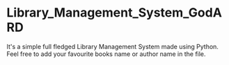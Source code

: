 # Library_Management_System_GodARD
It's a simple full fledged Library Management System made using Python.  Feel free to add your favourite books name or author name in the file.
